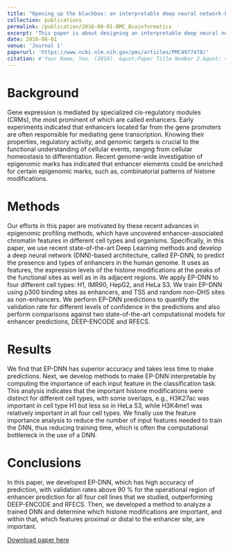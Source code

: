 ```yaml
---
title: "Opening up the blackbox: an interpretable deep neural network-based classifier for cell-type specific enhancer predictions"
collection: publications
permalink: /publication/2016-08-01-BMC_Bioinformatics
excerpt: 'This paper is about designing an interpretable deep neural network for enhancer prediction task.'
date: 2016-08-01
venue: 'Journal 1'
paperurl: 'https://www.ncbi.nlm.nih.gov/pmc/articles/PMC4977478/'
citation: #'Your Name, You. (2010). &quot;Paper Title Number 2.&quot; <i>Journal 1</i>. 1(2).'
---
```

Background
======
Gene expression is mediated by specialized cis-regulatory modules (CRMs), the most prominent of which are called enhancers. Early experiments indicated that enhancers located far from the gene promoters are often responsible for mediating gene transcription. Knowing their properties, regulatory activity, and genomic targets is crucial to the functional understanding of cellular events, ranging from cellular homeostasis to differentiation. Recent genome-wide investigation of epigenomic marks has indicated that enhancer elements could be enriched for certain epigenomic marks, such as, combinatorial patterns of histone modifications.

Methods
======
Our efforts in this paper are motivated by these recent advances in epigenomic profiling methods, which have uncovered enhancer-associated chromatin features in different cell types and organisms. Specifically, in this paper, we use recent state-of-the-art Deep Learning methods and develop a deep neural network (DNN)-based architecture, called EP-DNN, to predict the presence and types of enhancers in the human genome. It uses as features, the expression levels of the histone modifications at the peaks of the functional sites as well as in its adjacent regions. We apply EP-DNN to four different cell types: H1, IMR90, HepG2, and HeLa S3. We train EP-DNN using p300 binding sites as enhancers, and TSS and random non-DHS sites as non-enhancers. We perform EP-DNN predictions to quantify the validation rate for different levels of confidence in the predictions and also perform comparisons against two state-of-the-art computational models for enhancer predictions, DEEP-ENCODE and RFECS.

Results
======
We find that EP-DNN has superior accuracy and takes less time to make predictions. Next, we develop methods to make EP-DNN interpretable by computing the importance of each input feature in the classification task. This analysis indicates that the important histone modifications were distinct for different cell types, with some overlaps, e.g., H3K27ac was important in cell type H1 but less so in HeLa S3, while H3K4me1 was relatively important in all four cell types. We finally use the feature importance analysis to reduce the number of input features needed to train the DNN, thus reducing training time, which is often the computational bottleneck in the use of a DNN.

Conclusions
======
In this paper, we developed EP-DNN, which has high accuracy of prediction, with validation rates above 90 % for the operational region of enhancer prediction for all four cell lines that we studied, outperforming DEEP-ENCODE and RFECS. Then, we developed a method to analyze a trained DNN and determine which histone modifications are important, and within that, which features proximal or distal to the enhancer site, are important.

[Download paper here](https://www.ncbi.nlm.nih.gov/pmc/articles/PMC4977478/pdf/12918_2016_Article_302.pdf)
